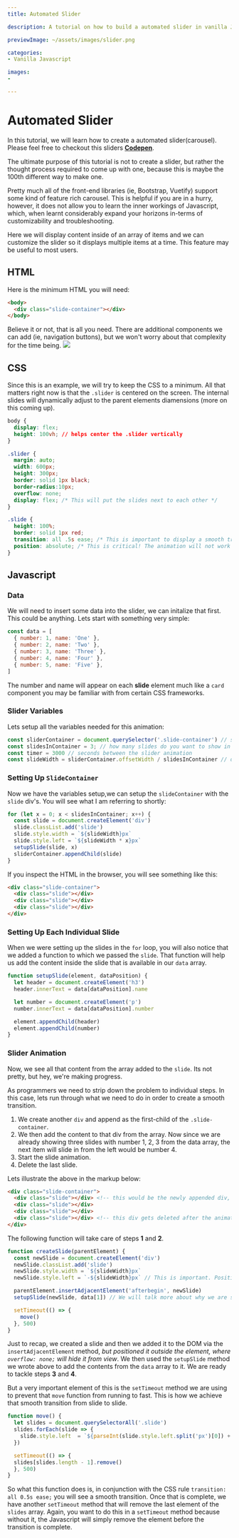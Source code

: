 ```yaml
---
title: Automated Slider

description: A tutorial on how to build a automated slider in vanilla JS

previewImage: ~/assets/images/slider.png

categories:
- Vanilla Javascript

images:
-

---
```


# Automated Slider

In this tutorial, we will learn how to create a automated slider(carousel). Please feel free to checkout this sliders **[Codepen](https://codepen.io/riza-khan/pen/dyMveop)**.

The ultimate purpose of this tutorial is not to create a slider, but rather the thought process required to come up with one, because this is maybe the 100th different way to make one.

Pretty much all of the front-end libraries (ie, Bootstrap, Vuetify) support some kind of feature rich carousel. This is helpful if you are in a hurry, however, it does not allow you to learn the inner workings of Javascript, which, when learnt considerably expand your horizons in-terms of customizability and troubleshooting.

Here we will display content inside of an array of items and we can customize the slider so it displays multiple items at a time. This feature may be useful to most users.

<dynamic-image filename="slider-gif.gif"></dynamic-image>

## HTML
Here is the minimum HTML you will need:

```html
<body>
  <div class="slide-container"></div>
</body>
```

Believe it or not, that is all you need. There are additional components we can add (ie, navigation buttons), but we won't worry about that complexity for the time being.
<img src="~/assets/images/slider.png">
## CSS

Since this is an example, we will try to keep the CSS to a minimum. All that matters right now is that the `.slider` is centered on the screen. The internal slides will dynamically adjust to the parent elements diamensions (more on this coming up).

```css
body {
  display: flex;
  height: 100vh; // helps center the .slider vertically
}

.slider {
  margin: auto;
  width: 600px;
  height: 300px;
  border: solid 1px black;
  border-radius:10px;
  overflow: none;
  display: flex; /* This will put the slides next to each other */
}

.slide {
  height: 100%;
  border: solid 1px red;
  transition: all .5s ease; /* This is important to display a smooth transition vs a quick jump of the slides */
  position: absolute; /* This is critical! The animation will not work without it */
}
```

## Javascript

### Data

We will need to insert some data into the slider, we can initalize that first. This could be anything. Lets start with something very simple:

```javascript
const data = [
  { number: 1, name: 'One' },
  { number: 2, name: 'Two' },
  { number: 3, name: 'Three' },
  { number: 4, name: 'Four' },
  { number: 5, name: 'Five' },
]
```
The number and name will appear on each **slide** element much like a `card` component you may be familiar with from certain CSS frameworks.

### Slider Variables
Lets setup all the variables needed for this animation:

```javascript
const sliderContainer = document.querySelector('.slide-container') // select the slider div
const slidesInContainer = 3; // how many slides do you want to show in the slide container at one time?
const timer = 3000 // seconds between the slider animation
const slideWidth = sliderContainer.offsetWidth / slidesInContainer // determine the width of each slide depending on the width of the sliderContainer
```

### Setting Up `SlideContainer`

Now we have the variables setup,we can setup the `slideContainer` with the `slide` div's. You will see what I am referring to shortly:

```javascript
for (let x = 0; x < slidesInContainer; x++) {
  const slide = document.createElement('div')
  slide.classList.add('slide')
  slide.style.width = `${slideWidth}px`
  slide.style.left = `${slideWidth * x}px`
  setupSlide(slide, x)
  sliderContainer.appendChild(slide)
}
```

If you inspect the HTML in the browser, you will see something like this:
```html
<div class="slide-container">
  <div class="slide"></div>
  <div class="slide"></div>
  <div class="slide"></div>
</div>
```

### Setting Up Each Individual Slide

When we were setting up the slides in the `for` loop, you will also notice that we added a function to which we passed the `slide`. That function will help us add the content inside the slide that is available in our `data` array.

```javascript
function setupSlide(element, dataPosition) {
  let header = document.createElement('h3')
  header.innerText = data[dataPosition].name

  let number = document.createElement('p')
  number.innerText = data[dataPosition].number

  element.appendChild(header)
  element.appendChild(number)
}
```

### Slider Animation

Now, we see all that content from the array added to the `slide`. Its not pretty, but hey, we're making progress.

As programmers we need to strip down the problem to individual steps. In this case, lets run through what we need to do in order to create a smooth transition.

1. We create another `div` and append as the first-child of the `.slide-container`.
2. We then add the content to that div from the array. Now since we are already showing three slides with number 1, 2, 3 from the data array, the next item will slide in from the left would be number 4.
3. Start the slide animation.
4. Delete the last slide.

Lets illustrate the above in the markup below:

```html
<div class="slide-container">
  <div class="slide"></div> <!-- this would be the newly appended div, and add contents of data[4] to it BEFORE the animation is started -->
  <div class="slide"></div>
  <div class="slide"></div>
  <div class="slide"></div> <!-- this div gets deleted after the animation is complete -->
</div>
```

The following function will take care of steps **1** and **2**.

```javascript
function createSlide(parentElement) {
  const newSlide = document.createElement('div')
  newSlide.classList.add('slide')
  newSlide.style.width = `${slideWidth}px`
  newSlide.style.left = `-${slideWidth}px` // This is important. Position the new slide outside of the container so that the user does not see it.

  parentElement.insertAdjacentElement('afterbegin', newSlide)
  setupSlide(newSlide, data[1]) // We will talk more about why we are specifically passing data[1] to the setupSlide function.

  setTimeout(() => {
    move()
  }, 500)
}
```

Just to recap, we created a slide and then we added it to the DOM via the `insertAdjacentElement` method, *but positioned it outside the element, where `overflow: none;` will hide it from view*. We then used the `setupSlide` method we wrote above to add the contents from the `data` array to it. We are ready to tackle steps **3** and **4**.

But a very important element of this is the `setTimeout` method we are using to prevent that `move` function from running to fast. This is how we achieve that smooth transition from slide to slide.

```javascript
function move() {
  let slides = document.querySelectorAll('.slide')
  slides.forEach(slide => {
    slide.style.left  = `${parseInt(slide.style.left.split('px')[0]) + slideWidth}px`
  })

  setTimeout(() => {
  slides[slides.length - 1].remove()
  }, 500)
}
```

So what this function does is, in conjunction with the CSS rule `transition: all 0.5s ease;` you will see a smooth transition. Once that is complete, we have another `setTimeout` method that will remove the last element of the `slides` array. Again, you want to do this in a `setTimeout` method because without it, the Javascript will simply remove the element before the transition is complete.

